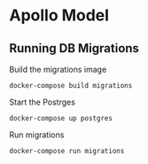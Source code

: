 # Apollo Model

## Running DB Migrations
Build the migrations image
```
docker-compose build migrations
```

Start the Postrges
```
docker-compose up postgres
```

Run migrations
```
docker-compose run migrations
```